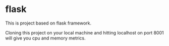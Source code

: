 # flask
This is project based on flask framework.

Cloning this project on your local machine and hitting localhost on port 8001 will give you cpu and memory metrics.
